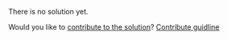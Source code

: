 
There is no solution yet.

Would you like to [contribute to the solution](https://github.com/BFEdev/BFE.dev-solutions/blob/main/quiz/push-unshift_en.md)? [Contribute guidline](https://github.com/BFEdev/BFE.dev-solutions#how-to-contribute)
